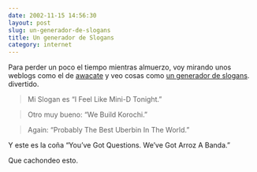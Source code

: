 ```yaml
---
date: 2002-11-15 14:56:30
layout: post
slug: un-generador-de-slogans
title: Un generador de Slogans
category: internet
---
```


Para perder un poco el tiempo mientras almuerzo, voy mirando unos weblogs como el de [awacate](http://www.awacate.com/awablog/2002_11.html#000177) y veo cosas como [un generador de slogans](http://thesurrealist.co.uk/slogan.cgi?word=minid). divertido.

> Mi Slogan es “I Feel Like Mini-D Tonight.”

> Otro muy bueno: “We Build Korochi.”

> Again: “Probably The Best Uberbin In The World.”

Y este es la coña “You’ve Got Questions. We’ve Got Arroz A Banda.”

Que cachondeo esto.
